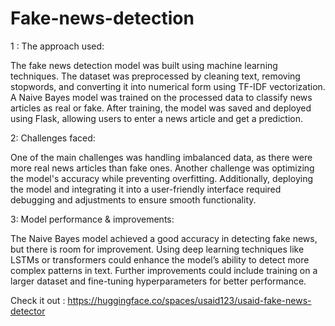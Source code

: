 # Fake-news-detection

 1 : The approach used:
 
 The fake news detection model was built using machine learning techniques. The dataset was preprocessed by cleaning text, removing stopwords, and converting it into numerical form using TF-IDF vectorization. A Naive Bayes model was trained on the processed data to classify news articles as real or fake. After training, the model was saved and deployed using Flask, allowing users to enter a news article and get a prediction.
 
 2: Challenges faced:
 
 One of the main challenges was handling imbalanced data, as there were more real news articles than fake ones. Another challenge was optimizing the model's accuracy while preventing overfitting. Additionally, deploying the model and integrating it into a user-friendly interface required debugging and adjustments to ensure smooth functionality.

 3: Model performance & improvements:
 
The Naive Bayes model achieved a good accuracy in detecting fake news, but there is room for improvement. Using deep learning techniques like LSTMs or transformers could enhance the model’s ability to detect more complex patterns in text. Further improvements could include training on a larger dataset and fine-tuning hyperparameters for better performance.

Check it out :
https://huggingface.co/spaces/usaid123/usaid-fake-news-detector
